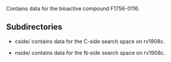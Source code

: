 Contains data for the bioactive compound F1756-0116.

## Subdirectories

- cside/ contains data for the C-side search space on rv1908c.

- nside/ contains data for the N-side search space on rv1908c.

